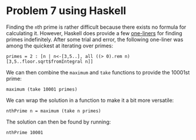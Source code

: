 # Problem 7 using Haskell 

Finding the `n`th prime is rather difficult because there exists no formula for calculating it. However, Haskell does provide a few [one-liners](https://wiki.haskell.org/Prime_numbers_miscellaneous#One-liners) for finding primes indefinitely. After some trial and error, the following one-liner was among the quickest at iterating over primes: 
 
    primes = 2 : [n | n<-[3,5..], all ((> 0).rem n) [3,5..floor.sqrt$fromIntegral n]]
    
We can then combine the `maximum` and `take` functions to provide the 10001st prime: 

    maximum (take 10001 primes) 
    
We can wrap the solution in a function to make it a bit more versatile: 

    nthPrime n = maximum (take n primes) 
    
The solution can then be found by running: 

    nthPrime 10001
    
